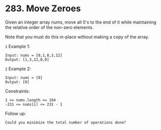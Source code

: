 # 283. Move Zeroes

Given an integer array nums, move all 0's to the end of it while maintaining the relative order of the non-zero elements.

Note that you must do this in-place without making a copy of the array.

`1` Example 1:

```
Input: nums = [0,1,0,3,12]
Output: [1,3,12,0,0]
```

`2` Example 2:

```
Input: nums = [0]
Output: [0]
```

Constraints:

```
1 <= nums.length <= 104
-231 <= nums[i] <= 231 - 1

```

Follow up:

```
Could you minimize the total number of operations done?
```
